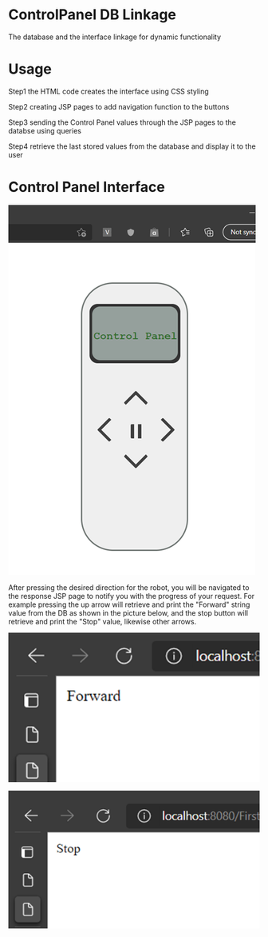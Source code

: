 # ControlPanel DB Linkage
The database and the interface linkage for dynamic functionality

# Usage
Step1 the HTML code creates the interface using CSS styling 

Step2 creating JSP pages to add navigation function to the buttons

Step3 sending the Control Panel values through the JSP pages to the databse using queries

Step4 retrieve the last stored values from the database and display it to the user

# Control Panel Interface

![cp](cp.png)

After pressing the desired direction for the robot, you will be navigated to the response JSP page to notify you with the progress of your request.
For example pressing the up arrow will retrieve and print the "Forward" string value from the DB as shown in the picture below, and the stop button will retrieve and print the "Stop" value, likewise other arrows.

![for](for.png)

![st](st.png)
